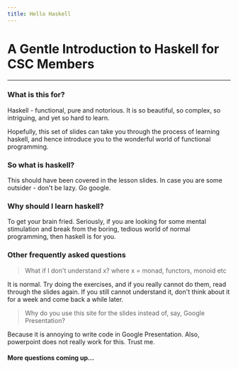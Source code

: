 ```yaml
---
title: Hello Haskell
---
```


# A Gentle Introduction to Haskell for CSC Members
------------------

### What is this for?

Haskell - functional, pure and notorious. It is so beautiful, so complex, so intriguing, and yet so hard to learn.

Hopefully, this set of slides can take you through the process of learning haskell, and hence introduce you to the wonderful world of functional programming.

### So what is haskell?

This should have been covered in the lesson slides. In case you are some outsider - don't be lazy. Go google.

### Why should I learn haskell?

To get your brain fried. Seriously, if you are looking for some mental stimulation and break from the boring, tedious world of normal programming, then haskell is for you.

### Other frequently asked questions

> What if I don't understand x? where x = monad, functors, monoid etc

It is normal. Try doing the exercises, and if you really cannot do them, read through the slides again. If you still cannot understand it, don't think about it for a week and come back a while later.

> Why do you use this site for the slides instead of, say, Google Presentation?

Because it is annoying to write code in Google Presentation. Also, powerpoint does not really work for this. Trust me.

#### More questions coming up...
